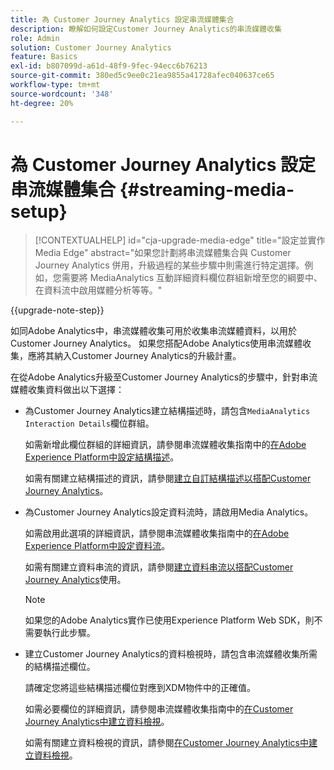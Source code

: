 ```yaml
---
title: 為 Customer Journey Analytics 設定串流媒體集合
description: 瞭解如何設定Customer Journey Analytics的串流媒體收集
role: Admin
solution: Customer Journey Analytics
feature: Basics
exl-id: b807099d-a61d-48f9-9fec-94ecc6b76213
source-git-commit: 380ed5c9ee0c21ea9855a41728afec040637ce65
workflow-type: tm+mt
source-wordcount: '348'
ht-degree: 20%

---
```


# 為 Customer Journey Analytics 設定串流媒體集合 {#streaming-media-setup}

<!-- markdownlint-disable MD034 -->

>[!CONTEXTUALHELP]
>id="cja-upgrade-media-edge"
>title="設定並實作 Media Edge"
>abstract="如果您計劃將串流媒體集合與 Customer Journey Analytics 併用，升級過程的某些步驟中則需進行特定選擇。例如，您需要將 MediaAnalytics 互動詳細資料欄位群組新增至您的綱要中、在資料流中啟用媒體分析等等。"

<!-- markdownlint-enable MD034 -->

{{upgrade-note-step}}

如同Adobe Analytics中，串流媒體收集可用於收集串流媒體資料，以用於Customer Journey Analytics。 如果您搭配Adobe Analytics使用串流媒體收集，應將其納入Customer Journey Analytics的升級計畫。

在從Adobe Analytics升級至Customer Journey Analytics的步驟中，針對串流媒體收集資料做出以下選擇：

* 為Customer Journey Analytics建立結構描述時，請包含`MediaAnalytics Interaction Details`欄位群組。

  如需新增此欄位群組的詳細資訊，請參閱串流媒體收集指南中的[在Adobe Experience Platform中設定結構描述](https://experienceleague.adobe.com/en/docs/media-analytics/using/implementation/edge-recommended/media-edge-sdk/implementation-edge#set-up-the-schema-in-adobe-experience-platform)。

  如需有關建立結構描述的資訊，請參閱[建立自訂結構描述以搭配Customer Journey Analytics](/help/getting-started/cja-upgrade/cja-upgrade-schema-create.md)。

* 為Customer Journey Analytics設定資料流時，請啟用Media Analytics。

  如需啟用此選項的詳細資訊，請參閱串流媒體收集指南中的[在Adobe Experience Platform中設定資料流](https://experienceleague.adobe.com/en/docs/media-analytics/using/implementation/edge-recommended/media-edge-sdk/implementation-edge#configure-a-datastream-in-adobe-experience-platform)。

  如需有關建立資料串流的資訊，請參閱[建立資料串流以搭配Customer Journey Analytics](/help/getting-started/cja-upgrade/cja-upgrade-datastream.md)使用。

  >[!NOTE]
  >
  >如果您的Adobe Analytics實作已使用Experience Platform Web SDK，則不需要執行此步驟。

* 建立Customer Journey Analytics的資料檢視時，請包含串流媒體收集所需的結構描述欄位。

  請確定您將這些結構描述欄位對應到XDM物件中的正確值。

  如需必要欄位的詳細資訊，請參閱串流媒體收集指南中的[在Customer Journey Analytics中建立資料檢視](/help/getting-started/cja-upgrade/cja-upgrade-dataview.md)。

  如需有關建立資料檢視的資訊，請參閱[在Customer Journey Analytics中建立資料檢視](/help/getting-started/cja-upgrade/cja-upgrade-dataview.md)。

<!--

------------------

The steps for implementing the Streaming Media Collection in Customer Journey Analytics differ depending on your current Streaming Media Collection implementation in Adobe Analytics. 

Streaming Media Collection can be implemented in Adobe Analytics in either of the following ways:

* [Edge Network implementations for the Streaming Media Collection](#edge-network-implementations)

* [Adobe Analytics-only implementations for the Streaming Media Collection](#adobe-analytics-only-implementations)

For more information about the differences between these implementation methods, see [Implement the Streaming Media Collection](https://experienceleague.adobe.com/en/docs/media-analytics/using/implementation/overview) in the Streaming Media Collection Guide.

## Edge Network implementations for the Streaming Media Collection

If the Streaming Media Collection is [implemented using the Edge Network in your Adobe Analytics implementation](https://experienceleague.adobe.com/en/docs/media-analytics/using/implementation/overview#edge-implementation-methods), this means that some steps that are required to upgrade the Streaming Media Collection to Customer Journey Analytics have already been completed as part of your Adobe Analytics implementation. Following are the completed steps:

* [Set up the schema in Adobe Experience Platform](https://experienceleague.adobe.com/en/docs/media-analytics/using/implementation/edge-recommended/media-edge-sdk/implementation-edge#set-up-the-schema-in-adobe-experience-platform)

* [Create a dataset in Adobe Experience Platform](https://experienceleague.adobe.com/en/docs/media-analytics/using/implementation/edge-recommended/media-edge-sdk/implementation-edge#create-a-dataset-in-adobe-experience-platform)

* [Configure a datastream in Adobe Experience Platform](https://experienceleague.adobe.com/en/docs/media-analytics/using/implementation/edge-recommended/media-edge-sdk/implementation-edge#configure-a-datastream-in-adobe-experience-platform)

The following additional steps need to be completed as part of the upgrade to Customer Journey Analytics:

>[!NOTE]
>
>As you complete the Customer Journey Analytics upgrade steps, make sure you use the schema, dataset, and datastream from your Streaming Media Collection implementation in Adobe Analytics.

* [Create a connection in Customer Journey Analytics](/help/getting-started/cja-upgrade/cja-upgrade-connection.md)

* [Create a data view in Customer Journey Analytics](/help/getting-started/cja-upgrade/cja-upgrade-dataview.md)


## Adobe Analytics-only implementations for the Streaming Media Collection

If the Streaming Media Collection is [implemented using an Adobe Analytics-only implementation in your Adobe Analytics environment](https://experienceleague.adobe.com/en/docs/media-analytics/using/implementation/overview#adobe-analytics-only-implementation-methods), this means that Streaming Media data is not yet going to Edge Network. 

As you create the schema, dataset, datastream, connection, and data view as part of your upgrade from Adobe Analytics to Customer Journey Analytics, make the following selections to account for Streaming Media Collection data:

* When creating the schema for Customer Journey Analytics, include the `MediaAnalytics Interaction Details` field group.

  For more information about adding this field group, see [Set up the schema in Adobe Experience Platform](https://experienceleague.adobe.com/en/docs/media-analytics/using/implementation/edge-recommended/media-edge-sdk/implementation-edge#set-up-the-schema-in-adobe-experience-platform) in the Streaming Media Collection Guide.

  For information about creating the schema, see [Create a custom schema to use with Customer Journey Analytics](/help/getting-started/cja-upgrade/cja-upgrade-schema-create.md).

* When configuring the datastream for Customer Journey Analytics, enable Media Analytics. 

  For more information about enabling this option, see [Configure a datastream in Adobe Experience Platform](https://experienceleague.adobe.com/en/docs/media-analytics/using/implementation/edge-recommended/media-edge-sdk/implementation-edge#configure-a-datastream-in-adobe-experience-platform) in the Streaming Media Collection Guide.

  For information about creating the datastream, see [Create a datastream to use with Customer Journey Analytics](/help/getting-started/cja-upgrade/cja-upgrade-datastream.md).

* When creating a data view for Customer Journey Analytics, include the required schema fields for the Streaming Media Collection.

  Make sure you map these schema fieldds to the correct values in the XDM object.

  For more information about the required fields, see [Create a data view in Customer Journey Analytics](/help/getting-started/cja-upgrade/cja-upgrade-dataview.md) in the Streaming Media Collection Guide.

  For information about creating the data view, see [Create a data view in Customer Journey Analytics](/help/getting-started/cja-upgrade/cja-upgrade-dataview.md).

  -->
